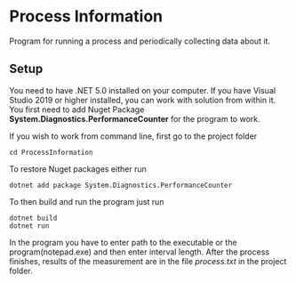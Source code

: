 # Process Information 

Program for running a process and periodically collecting data about it.

## Setup 
You need to have .NET 5.0 installed on your computer.
If you have Visual Studio 2019 or higher installed, you can work with solution from within it. You first need to add Nuget Package **System.Diagnostics.PerformanceCounter** for the program to work.

If you wish to work from command line, first go to the project folder
```console
cd ProcessInformation
```

To restore Nuget packages either run
```console
dotnet add package System.Diagnostics.PerformanceCounter
```

To then build and run the program just run
```console
dotnet build
dotnet run
```
In the program you have to enter path to the executable or the program(notepad.exe) and then enter interval length. After the process finishes, results of the measurement are in the file *process.txt* in the project folder.
